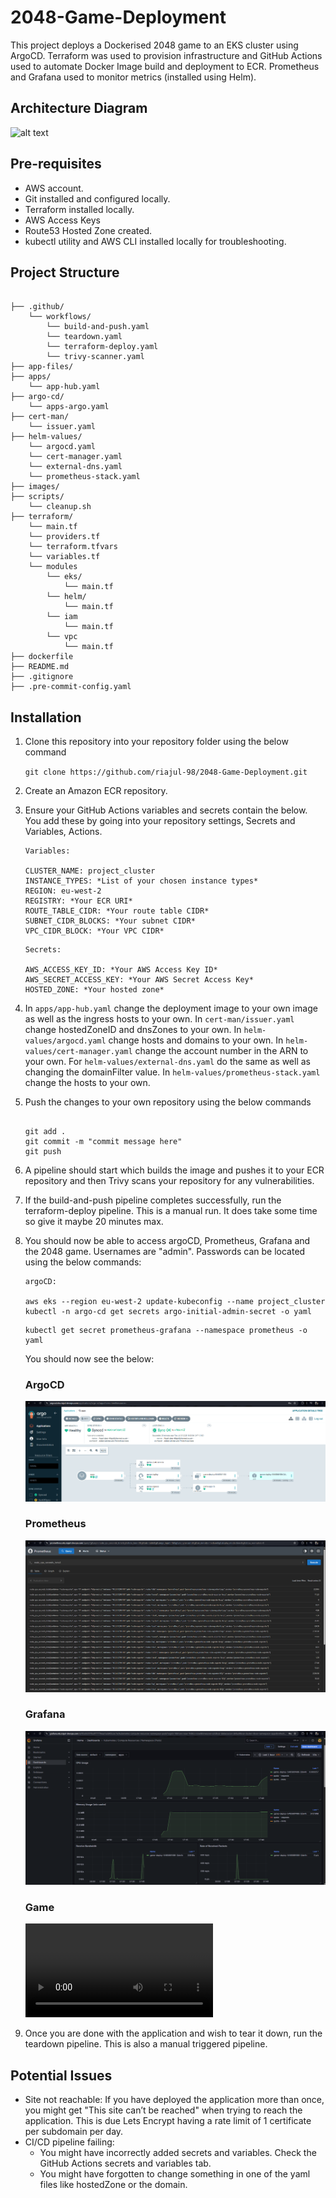 # 2048-Game-Deployment
This project deploys a Dockerised 2048 game to an EKS cluster using ArgoCD. Terraform was used to provision infrastructure and GitHub Actions used to automate Docker Image build and deployment to ECR. Prometheus and Grafana used to monitor metrics (installed using Helm).

## Architecture Diagram
![alt text](<./images/architecture.png>)

## Pre-requisites
- AWS account.
- Git installed and configured locally.
- Terraform installed locally.
- AWS Access Keys
- Route53 Hosted Zone created.
- kubectl utility and AWS CLI installed locally for troubleshooting.

## Project Structure
```

├── .github/
    └── workflows/
        └── build-and-push.yaml
        └── teardown.yaml
        └── terraform-deploy.yaml
        └── trivy-scanner.yaml
├── app-files/
├── apps/
    └── app-hub.yaml
├── argo-cd/
    └── apps-argo.yaml
├── cert-man/
    └── issuer.yaml
├── helm-values/
    └── argocd.yaml
    └── cert-manager.yaml
    └── external-dns.yaml
    └── prometheus-stack.yaml
├── images/
├── scripts/
    └── cleanup.sh
├── terraform/
    └── main.tf
    └── providers.tf
    └── terraform.tfvars
    └── variables.tf
    └── modules
        └── eks/
            └── main.tf
        └── helm/
            └── main.tf
        └── iam
            └── main.tf
        └── vpc
            └── main.tf
├── dockerfile
├── README.md
├── .gitignore
├── .pre-commit-config.yaml

```

## Installation
1. Clone this repository into your repository folder using the below command

    `git clone https://github.com/riajul-98/2048-Game-Deployment.git`

2. Create an Amazon ECR repository.

3. Ensure your GitHub Actions variables and secrets contain the below. You add these by going into your repository settings, Secrets and Variables, Actions.

    ```
    Variables:

    CLUSTER_NAME: project_cluster
    INSTANCE_TYPES: *List of your chosen instance types*
    REGION: eu-west-2
    REGISTRY: *Your ECR URI*
    ROUTE_TABLE_CIDR: *Your route table CIDR*
    SUBNET_CIDR_BLOCKS: *Your subnet CIDR*
    VPC_CIDR_BLOCK: *Your VPC CIDR*

    ```

    ```
    Secrets:

    AWS_ACCESS_KEY_ID: *Your AWS Access Key ID*
    AWS_SECRET_ACCESS_KEY: *Your AWS Secret Access Key*
    HOSTED_ZONE: *Your hosted zone* 

    ```

4. In `apps/app-hub.yaml` change the deployment image to your own image as well as the ingress hosts to your own. In `cert-man/issuer.yaml` change hostedZoneID and dnsZones to your own. In `helm-values/argocd.yaml` change hosts and domains to your own. In `helm-values/cert-manager.yaml` change the account number in the ARN to your own. For `helm-values/external-dns.yaml` do the same as well as changing the domainFilter value. In `helm-values/prometheus-stack.yaml` change the hosts to your own.

5. Push the changes to your own repository using the below commands
    ```

    git add .
    git commit -m "commit message here"
    git push

    ```

6. A pipeline should start which builds the image and pushes it to your ECR repository and then Trivy scans your repository for any vulnerabilities.

7. If the build-and-push pipeline completes successfully, run the terraform-deploy pipeline. This is a manual run. It does take some time so give it maybe 20 minutes max. 

8. You should now be able to access argoCD, Prometheus, Grafana and the 2048 game. Usernames are "admin". Passwords can be located using the below commands:
    ```
    argoCD:

    aws eks --region eu-west-2 update-kubeconfig --name project_cluster
    kubectl -n argo-cd get secrets argo-initial-admin-secret -o yaml

    ```

    ```
    kubectl get secret prometheus-grafana --namespace prometheus -o yaml

    ```

    You should now see the below:
    
    ### ArgoCD

    ![alt text](<assets/argo-cd.png>)

    ### Prometheus

    ![alt text](<assets/prometheus.png>)

    ### Grafana

    ![alt text](<assets/grafana.png>)

    ### Game

    <video controls src="assets/2048-game.mp4" title="2048-Game"></video>

9. Once you are done with the application and wish to tear it down, run the teardown pipeline. This is also a manual triggered pipeline.

## Potential Issues
- Site not reachable: If you have deployed the application more than once, you might get "This site can’t be reached" when trying to reach the application. This is due Lets Encrypt having a rate limit of 1 certificate per subdomain per day.
- CI/CD pipeline failing: 
    - You might have incorrectly added secrets and variables. Check the GitHub Actions secrets and variables tab.
    - You might have forgotten to change something in one of the yaml files like hostedZone or the domain.